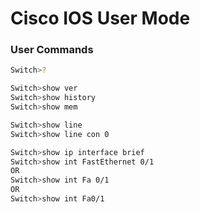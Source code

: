 # Cisco IOS User Mode

### User Commands

```bash
Switch>?

Switch>show ver
Switch>show history
Switch>show mem

Switch>show line
Switch>show line con 0

Switch>show ip interface brief
Switch>show int FastEthernet 0/1
OR
Switch>show int Fa 0/1
OR
Switch>show int Fa0/1

```
